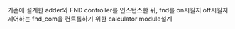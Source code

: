 기존에 설계한 adder와 FND controller를 인스턴스한 뒤, fnd를 on시킬지 off시킬지 제어하는 fnd_com을 컨트롤하기 위한 calculator module설계
